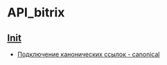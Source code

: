 # API_bitrix

## [Init](API_Bitrix/init/)<br>
- [Подключение канонических ссылок - canonical](API_Bitrix/init/canonical/)